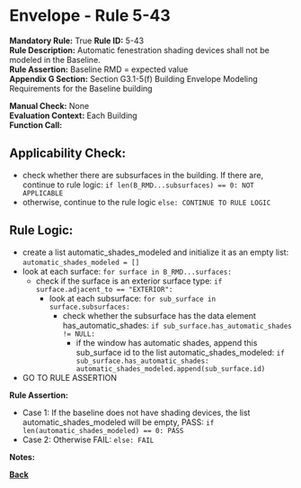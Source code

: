 
# Envelope - Rule 5-43  

**Mandatory Rule:** True
**Rule ID:** 5-43  
**Rule Description:** Automatic fenestration shading devices shall not be modeled in the Baseline.  
**Rule Assertion:** Baseline RMD = expected value  
**Appendix G Section:** Section G3.1-5(f) Building Envelope Modeling Requirements for the Baseline building  

**Manual Check:** None  
**Evaluation Context:** Each Building  
**Function Call:**  


## Applicability Check:  
- check whether there are subsurfaces in the building.  If there are, continue to rule logic: `if len(B_RMD...subsurfaces) == 0: NOT APPLICABLE`
- otherwise, continue to the rule logic `else: CONTINUE TO RULE LOGIC`

## Rule Logic:  
- create a list automatic_shades_modeled and initialize it as an empty list: `automatic_shades_modeled = []`
- look at each surface: `for surface in B_RMD...surfaces:`
    - check if the surface is an exterior surface type: `if surface.adjacent_to == "EXTERIOR":`
        - look at each subsurface: `for sub_surface in surface.subsurfaces:`
            - check whether the subsurface has the data element has_automatic_shades: `if sub_surface.has_automatic_shades != NULL:`
                - if the window has automatic shades, append this sub_surface id to the list automatic_shades_modeled: `if sub_surface.has_automatic_shades: automatic_shades_modeled.append(sub_surface.id)`
- GO TO RULE ASSERTION

**Rule Assertion:**
- Case 1: If the baseline does not have shading devices, the list automatic_shades_modeled will be empty, PASS: `if len(automatic_shades_modeled) == 0: PASS`
- Case 2: Otherwise FAIL: `else: FAIL`


**Notes:**


**[Back](../_toc.md)**


